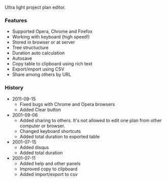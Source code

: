 Ultra light project plan editor. 

### Features

* Supported Opera, Chrome and Firefox
* Working with keyboard (high speed!)
* Stored in browser or at server
* Tree structucture
* Duration auto calculation 
* Autosave
* Copy table to clipboard using rich text
* Export/import using CSV
* Share among others by URL

### History

* 2011-09-15
    * Fixed bugs with Chrome and Opera browsers
    * Added Clear button
* 2001-09-06 
    * Added sharing to others. It's not allowed to edit one plan from other computer or browser.
    * Changed keyboard shortcuts
    * Added total duration to exported table
* 2001-07-15 
    * Added disqus
    * Added total duration
* 2001-07-11 
    * Added help and other panels
    * Improved copy to clipboard
    * Added import/export to csv
                    
                
